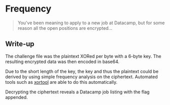 # Frequency
> You've been meaning to apply to a new job at Datacamp, but for some reason all the open positions are encrypted...

## Write-up

The challenge file was the plaintext XORed per byte with a 6-byte key. The resulting encrypted data was then encoded in base64.

Due to the short length of the key, the key and thus the plaintext could be derived by using simple frequency analysis on the ciphertext. Automated tools such as [xortool](https://github.com/hellman/xortool) are able to do this automatically.

Decrypting the ciphertext reveals a Datacamp job listing with the flag appended.


